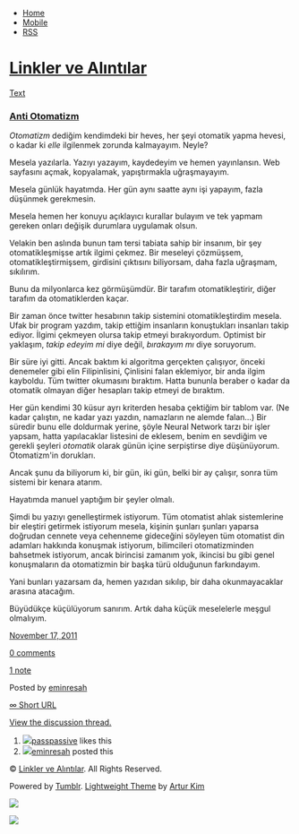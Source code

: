 -   [Home](/)
-   [Mobile](/mobile)
-   [RSS](http://eminresah.tumblr.com/rss)

[Linkler ve Alıntılar](/)
=========================

[Text](http://eminresah.tumblr.com/post/12925963431/anti-otomatizm)

### [Anti Otomatizm](http://eminresah.tumblr.com/post/12925963431/anti-otomatizm)

*Otomatizm* dediğim kendimdeki bir heves, her şeyi otomatik yapma
hevesi, o kadar ki *elle* ilgilenmek zorunda kalmayayım. Neyle?

Mesela yazılarla. Yazıyı yazayım, kaydedeyim ve hemen yayınlansın. Web
sayfasını açmak, kopyalamak, yapıştırmakla uğraşmayayım.

Mesela günlük hayatımda. Her gün aynı saatte aynı işi yapayım, fazla
düşünmek gerekmesin.

Mesela hemen her konuyu açıklayıcı kurallar bulayım ve tek yapmam
gereken onları değişik durumlara uygulamak olsun.

Velakin ben aslında bunun tam tersi tabiata sahip bir insanım, bir şey
otomatikleşmişse artık ilgimi çekmez. Bir meseleyi çözmüşsem,
otomatikleştirmişsem, girdisini çıktısını biliyorsam, daha fazla
uğraşmam, sıkılırım.

Bunu da milyonlarca kez görmüşümdür. Bir tarafım otomatikleştirir, diğer
tarafım da otomatiklerden kaçar.

Bir zaman önce twitter hesabının takip sistemini otomatikleştirdim
mesela. Ufak bir program yazdım, takip ettiğim insanların konuştukları
insanları takip ediyor. İlgimi çekmeyen olursa takip etmeyi
bırakıyordum. Optimist bir yaklaşım, *takip edeyim mi* diye değil,
*bırakayım mı* diye soruyorum.

Bir süre iyi gitti. Ancak baktım ki algoritma gerçekten çalışıyor,
önceki denemeler gibi elin Filipinlisini, Çinlisini falan eklemiyor, bir
anda ilgim kayboldu. Tüm twitter okumasını bıraktım. Hatta bununla
beraber o kadar da otomatik olmayan diğer hesapları takip etmeyi de
bıraktım.

Her gün kendimi 30 küsur ayrı kriterden hesaba çektiğim bir tablom var.
(Ne kadar çalıştın, ne kadar yazı yazdın, namazların ne alemde falan…)
Bir süredir bunu elle doldurmak yerine, şöyle Neural Network tarzı bir
işler yapsam, hatta yapılacaklar listesini de eklesem, benim en sevdiğim
ve gerekli şeyleri *otomatik* olarak günün içine serpiştirse diye
düşünüyorum. Otomatizm'in dorukları.

Ancak şunu da biliyorum ki, bir gün, iki gün, belki bir ay çalışır,
sonra tüm sistemi bir kenara atarım.

Hayatımda manuel yaptığım bir şeyler olmalı.

Şimdi bu yazıyı genelleştirmek istiyorum. Tüm otomatist ahlak
sistemlerine bir eleştiri getirmek istiyorum mesela, kişinin şunları
şunları yaparsa doğrudan cennete veya cehenneme gideceğini söyleyen tüm
otomatist din adamları hakkında konuşmak istiyorum, bilimcileri
otomatizminden bahsetmek istiyorum, ancak birincisi zamanım yok,
ikincisi bu gibi genel konuşmaların da otomatizmin bir başka türü
olduğunun farkındayım.

Yani bunları yazarsam da, hemen yazıdan sıkılıp, bir daha okunmayacaklar
arasına atacağım.

Büyüdükçe küçülüyorum sanırım. Artık daha küçük meselelerle meşgul
olmalıyım.

[November 17,
2011](http://eminresah.tumblr.com/post/12925963431/anti-otomatizm)

[0
comments](http://eminresah.tumblr.com/post/12925963431/anti-otomatizm#disqus_thread)

[1
note](http://eminresah.tumblr.com/post/12925963431/anti-otomatizm#notes)

Posted by [eminresah](http://eminresah.tumblr.com/)

[∞ Short URL](http://tmblr.co/ZWS1OyC2Seod)

[View the discussion thread.](http://erblog.disqus.com/?url=ref)

1.  [![](http://33.media.tumblr.com/avatar_063d45a540dc_16.png)](http://passpassive.tumblr.com/ "ha bi' de! ")[passpassive](http://passpassive.tumblr.com/ "ha bi' de!")
    likes this
2.  [![](http://38.media.tumblr.com/avatar_06c8562d8d9e_16.png)](http://eminresah.tumblr.com/ "Linkler ve Alıntılar")[eminresah](http://eminresah.tumblr.com/ "Linkler ve Alıntılar")
    posted this

© [Linkler ve Alıntılar](/). All Rights Reserved.

Powered by [Tumblr](http://tumblr.com). [Lightweight
Theme](http://www.tumblr.com/theme/10820) by [Artur
Kim](http://arturkim.com)

![](https://px.srvcs.tumblr.com/impixu?T=1434918764&J=eyJ0eXBlIjoidXJsIiwidXJsIjoiaHR0cDpcL1wvZW1pbnJlc2FoLnR1bWJsci5jb21cL3Bvc3RcLzEyOTI1OTYzNDMxXC9hbnRpLW90b21hdGl6bSIsInJlcXR5cGUiOjAsInJvdXRlIjoiXC9wb3N0XC86aWRcLzpzdW1tYXJ5Iiwibm9zY3JpcHQiOjF9&U=MEFKLAMKBL&K=d91f2d427b9d785d5b4356506fae709f4313e01b4508dfa34b2d2312ae023c3b&R=)

![](https://px.srvcs.tumblr.com/impixu?T=1434918764&J=eyJ0eXBlIjoicG9zdCIsInVybCI6Imh0dHA6XC9cL2VtaW5yZXNhaC50dW1ibHIuY29tXC9wb3N0XC8xMjkyNTk2MzQzMVwvYW50aS1vdG9tYXRpem0iLCJyZXF0eXBlIjowLCJyb3V0ZSI6IlwvcG9zdFwvOmlkXC86c3VtbWFyeSIsInBvc3RzIjpbeyJwb3N0aWQiOiIxMjkyNTk2MzQzMSIsImJsb2dpZCI6IjM2NDgwMjgiLCJzb3VyY2UiOjMzfV0sIm5vc2NyaXB0IjoxfQ==&U=MFIDFEBIFB&K=4565cb9dcfff961dba9dc76a3ffb69ff21324a6cebfdec10d788b0e2232fd87f&R=)

